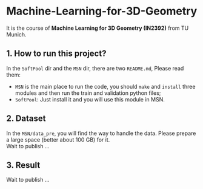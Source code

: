 # Machine-Learning-for-3D-Geometry
It is the course of **Machine Learning for 3D Geometry (IN2392)** from TU Munich.  
## 1. How to run this project?
In the `SoftPool` dir and the `MSN` dir, there are two `README.md`, Please read them:  
- `MSN` is the main place to run the code, you should `make` and `install` three modules and then run the train and validation python files;  
- `SoftPool`: Just install it and you will use this module in MSN.  
## 2. Dataset
In the `MSN/data_pre`, you will find the way to handle the data. Please prepare a large space (better about 100 GB) for it.   
Wait to publish ...
## 3. Result
Wait to publish ...
